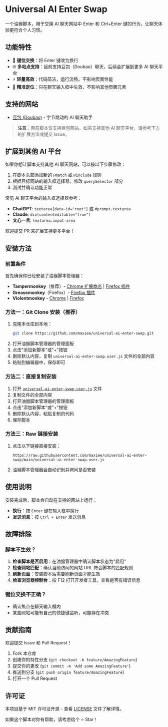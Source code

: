 # Universal AI Enter Swap

一个油猴脚本，用于交换 AI 聊天网站中 Enter 和 Ctrl+Enter 键的行为，让聊天体验更符合个人习惯。

## 功能特性

- 🔄 **键位交换**：将 Enter 键改为换行
- 🌐 **多站点支持**：目前支持豆包（Doubao）聊天，后续会扩展到更多 AI 聊天平台
- ⚡ **轻量高效**：代码简洁，运行流畅，不影响页面性能
- 🎯 **精准定位**：只在聊天输入框中生效，不影响其他页面元素

## 支持的网站

- [豆包 (Doubao)](https://www.doubao.com/chat/) - 字节跳动的 AI 聊天助手

> **注意**：目前脚本仅支持豆包网站。如需支持其他 AI 聊天平台，请参考下方的扩展方法或提交 Issue。

## 扩展到其他 AI 平台

如果你想让脚本支持其他 AI 聊天网站，可以按以下步骤修改：

1. 在脚本头部添加新的 `@match` 或 `@include` 规则
2. 根据目标网站的输入框选择器，修改 `querySelector` 部分
3. 测试并确认功能正常

常见 AI 聊天平台的输入框选择器参考：
- **ChatGPT**: `textarea[data-id="root"]` 或 `#prompt-textarea`
- **Claude**: `div[contenteditable="true"]`
- **文心一言**: `textarea.input-area`

欢迎提交 PR 来扩展支持更多平台！

## 安装方法

### 前置条件

首先确保你已经安装了油猴脚本管理器：

- **Tampermonkey**（推荐）- [Chrome 扩展商店](https://chrome.google.com/webstore/detail/tampermonkey/dhdgffkkebhmkfjojejmpbldmpobfkfo) | [Firefox 插件](https://addons.mozilla.org/en-US/firefox/addon/tampermonkey/)
- **Greasemonkey**（Firefox）- [Firefox 插件](https://addons.mozilla.org/en-US/firefox/addon/greasemonkey/)
- **Violentmonkey** - [Chrome](https://chrome.google.com/webstore/detail/violentmonkey/jinjaccalgkegednnccohejagnlnfdag) | [Firefox](https://addons.mozilla.org/en-US/firefox/addon/violentmonkey/)

### 方法一：Git Clone 安装（推荐）

1. 克隆本仓库到本地：
   ```bash
   git clone https://github.com/maxiee/universal-ai-enter-swap.git
   ```
2. 打开油猴脚本管理器的管理面板
3. 点击"添加新脚本"或"+"按钮
4. 删除默认内容，复制 `universal-ai-enter-swap.user.js` 文件的全部内容
5. 粘贴到编辑器中，保存即可

### 方法二：直接复制安装

1. 打开 [`universal-ai-enter-swap.user.js`](./universal-ai-enter-swap.user.js) 文件
2. 复制文件的全部内容
3. 打开油猴脚本管理器的管理面板
4. 点击"添加新脚本"或"+"按钮
5. 删除默认内容，粘贴复制的代码
6. 保存脚本

### 方法三：Raw 链接安装

1. 点击以下链接直接安装：
   ```
   https://raw.githubusercontent.com/maxiee/universal-ai-enter-swap/main/universal-ai-enter-swap.user.js
   ```
2. 油猴脚本管理器会自动识别并询问是否安装

## 使用说明

安装完成后，脚本会自动在支持的网站上运行：

- **换行**：按 `Enter` 键在输入框中换行
- **发送消息**：按 `Ctrl + Enter` 发送消息

## 故障排除

### 脚本不生效？

1. **检查脚本是否启用**：在油猴管理器中确认脚本状态为"启用"
2. **检查网站匹配**：确认当前访问的网站 URL 符合脚本的匹配规则
3. **刷新页面**：安装脚本后需要刷新页面才能生效
4. **检查浏览器控制台**：按 F12 打开开发者工具，查看是否有错误信息

### 键位交换不正确？

- 确认焦点在聊天输入框内
- 某些网站可能有自己的快捷键监听，可能存在冲突

## 贡献指南

欢迎提交 Issue 和 Pull Request！

1. Fork 本仓库
2. 创建你的特性分支 (`git checkout -b feature/AmazingFeature`)
3. 提交你的更改 (`git commit -m 'Add some AmazingFeature'`)
4. 推送到分支 (`git push origin feature/AmazingFeature`)
5. 打开一个 Pull Request

## 许可证

本项目基于 MIT 许可证开源 - 查看 [LICENSE](LICENSE) 文件了解详情。


如果这个脚本对你有帮助，请考虑给个 ⭐ Star！
